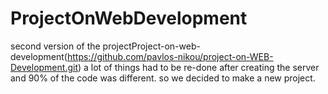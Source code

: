 # ProjectOnWebDevelopment
second version of the projectProject-on-web-development(https://github.com/pavlos-nikou/project-on-WEB-Development.git)
a lot of things had to be re-done after creating the server and 90% of the code was different.
so we decided to make a new project.
